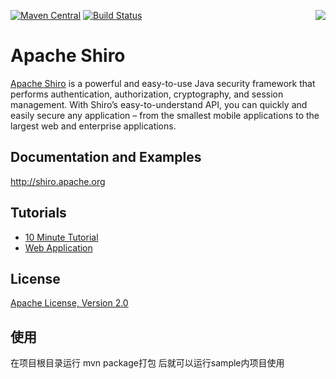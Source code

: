 [<img src="http://shiro.apache.org/assets/images/apache-shiro-logo.png" align="right" />](http://shiro.apache.org)

[![Maven Central](https://img.shields.io/maven-central/v/org.apache.shiro/shiro-core.svg)]()
[![Build Status](https://ci-builds.apache.org/buildStatus/icon?job=Shiro%2FShiro-all%2Fmain)](https://ci-builds.apache.org/job/Shiro/job/Shiro-all/job/main/)

Apache Shiro
============

[Apache Shiro](http://shiro.apache.org) is a powerful and easy-to-use Java security framework that performs authentication, authorization, cryptography, and session management. With Shiro’s easy-to-understand API, you can quickly and easily secure any application – from the smallest mobile applications to the largest web and enterprise applications.

Documentation and Examples
--------------------------
http://shiro.apache.org

Tutorials
---------
* [10 Minute Tutorial](http://shiro.apache.org/10-minute-tutorial.html)
* [Web Application](http://shiro.apache.org/webapp-tutorial.html) 

License
-------
[Apache License, Version 2.0](https://www.apache.org/licenses/LICENSE-2.0.txt)


## 使用
在项目根目录运行 mvn package打包
后就可以运行sample内项目使用